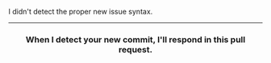 I didn't detect the proper new issue syntax.

<hr>
<h3 align="center">When I detect your new commit, I'll respond in this pull request.</h3>
